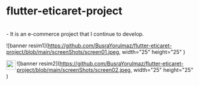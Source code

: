 # flutter-eticaret-project
<br/>
- It is an e-commerce project that I continue to develop.

![banner resim1](https://github.com/BusraYorulmaz/flutter-eticaret-project/blob/main/screenShots/screen01.jpeg, width="25" height="25" )

<img align="left" src="https://github.com/BusraYorulmaz/flutter-eticaret-project/blob/main/screenShots/screen01.jpeg" width="25" height="25" />

![banner resim2](https://github.com/BusraYorulmaz/flutter-eticaret-project/blob/main/screenShots/screen02.jpeg, width="25" height="25" )


